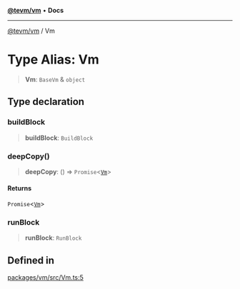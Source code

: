 [**@tevm/vm**](../README.md) • **Docs**

***

[@tevm/vm](../globals.md) / Vm

# Type Alias: Vm

> **Vm**: `BaseVm` & `object`

## Type declaration

### buildBlock

> **buildBlock**: `BuildBlock`

### deepCopy()

> **deepCopy**: () => `Promise`\<[`Vm`](Vm.md)\>

#### Returns

`Promise`\<[`Vm`](Vm.md)\>

### runBlock

> **runBlock**: `RunBlock`

## Defined in

[packages/vm/src/Vm.ts:5](https://github.com/evmts/tevm-monorepo/blob/main/packages/vm/src/Vm.ts#L5)
